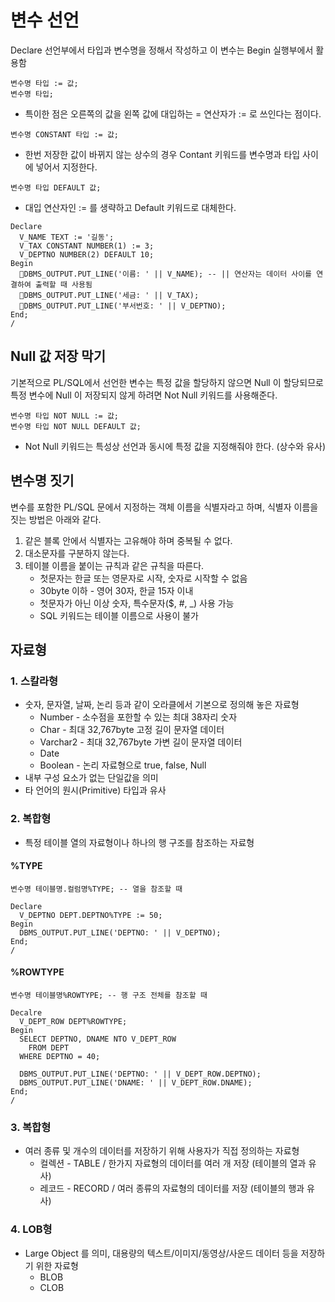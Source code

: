 # 변수 선언
Declare 선언부에서 타입과 변수명을 정해서 작성하고 이 변수는 Begin 실행부에서 활용함

```
변수명 타입 := 값;
변수명 타입;
```
- 특이한 점은 오른쪽의 값을 왼쪽 값에 대입하는 = 연산자가 := 로 쓰인다는 점이다.

```
변수명 CONSTANT 타입 := 값;
```
- 한번 저장한 값이 바뀌지 않는 상수의 경우 Contant 키워드를 변수명과 타입 사이에 넣어서 지정한다.

```
변수명 타입 DEFAULT 값;
```
- 대입 연산자인 := 를 생략하고 Default 키워드로 대체한다.

```
Declare
  V_NAME TEXT := '길동';
  V_TAX CONSTANT NUMBER(1) := 3;
  V_DEPTNO NUMBER(2) DEFAULT 10;
Begin
  DBMS_OUTPUT.PUT_LINE('이름: ' || V_NAME); -- || 연산자는 데이터 사이를 연결하여 출력할 때 사용됨
  DBMS_OUTPUT.PUT_LINE('세금: ' || V_TAX);
  DBMS_OUTPUT.PUT_LINE('부서번호: ' || V_DEPTNO);
End;
/
```


## Null 값 저장 막기
기본적으로 PL/SQL에서 선언한 변수는 특정 값을 할당하지 않으면 Null 이 할당되므로 특정 변수에 Null 이 저장되지 않게 하려면 Not Null 키워드를 사용해준다.
```
변수명 타입 NOT NULL := 값;
변수명 타입 NOT NULL DEFAULT 값;
```
- Not Null 키워드는 특성상 선언과 동시에 특정 값을 지정해줘야 한다. (상수와 유사)


## 변수명 짓기
변수를 포함한 PL/SQL 문에서 지정하는 객체 이름을 식별자라고 하며, 식별자 이름을 짓는 방법은 아래와 같다.
1. 같은 블록 안에서 식별자는 고유해야 하며 중복될 수 없다.
2. 대소문자를 구분하지 않는다.
3. 테이블 이름을 붙이는 규칙과 같은 규칙을 따른다.
   - 첫문자는 한글 또는 영문자로 시작, 숫자로 시작할 수 없음
   - 30byte 이하 - 영어 30자, 한글 15자 이내
   - 첫문자가 아닌 이상 숫자, 특수문자($, #, _) 사용 가능
   - SQL 키워드는 테이블 이름으로 사용이 불가
  

## 자료형
### 1. 스칼라형
- 숫자, 문자열, 날짜, 논리 등과 같이 오라클에서 기본으로 정의해 놓은 자료형
  - Number - 소수점을 포한할 수 있는 최대 38자리 숫자
  - Char - 최대 32,767byte 고정 길이 문자열 데이터
  - Varchar2 - 최대 32,767byte 가변 길이 문자열 데이터
  - Date
  - Boolean - 논리 자료형으로 true, false, Null
- 내부 구성 요소가 없는 단일값을 의미
- 타 언어의 원시(Primitive) 타입과 유사

### 2. 복합형
- 특정 테이블 열의 자료형이나 하나의 행 구조를 참조하는 자료형

#### %TYPE
```
변수명 테이블명.컬럼명%TYPE; -- 열을 참조할 때
```

```
Declare
  V_DEPTNO DEPT.DEPTNO%TYPE := 50;
Begin
  DBMS_OUTPUT.PUT_LINE('DEPTNO: ' || V_DEPTNO);
End;
/
```


#### %ROWTYPE
```
변수명 테이블명%ROWTYPE; -- 행 구조 전체를 참조할 때
```

```
Decalre
  V_DEPT_ROW DEPT%ROWTYPE;
Begin
  SELECT DEPTNO, DNAME NTO V_DEPT_ROW
    FROM DEPT
  WHERE DEPTNO = 40;

  DBMS_OUTPUT.PUT_LINE('DEPTNO: ' || V_DEPT_ROW.DEPTNO);
  DBMS_OUTPUT.PUT_LINE('DNAME: ' || V_DEPT_ROW.DNAME);
End;
/
```

### 3. 복합형
- 여러 종류 및 개수의 데이터를 저장하기 위해 사용자가 직접 정의하는 자료형
  - 컬렉션 - TABLE / 한가지 자료형의 데이터를 여러 개 저장 (테이블의 열과 유사)
  - 레코드 - RECORD / 여러 종류의 자료형의 데이터를 저장 (테이블의 행과 유사)


### 4. LOB형
- Large Object 를 의미, 대용량의 텍스트/이미지/동영상/사운드 데이터 등을 저장하기 위한 자료형
  - BLOB
  - CLOB


